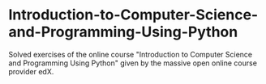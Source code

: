 # Introduction-to-Computer-Science-and-Programming-Using-Python
Solved exercises of the online course "Introduction to Computer Science and Programming Using Python" given by the massive open online course provider edX. 
